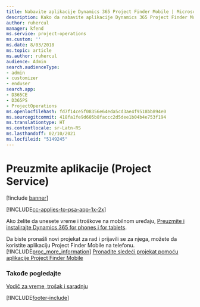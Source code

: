 ```yaml
---
title: Nabavite aplikacije Dynamics 365 Project Finder Mobile | MicrosoftDocs
description: Kako da nabavite aplikacije Dynamics 365 Project Finder Mobile
author: ruhercul
manager: kfend
ms.service: project-operations
ms.custom: ''
ms.date: 8/03/2018
ms.topic: article
ms.author: ruhercul
audience: Admin
search.audienceType:
- admin
- customizer
- enduser
search.app:
- D365CE
- D365PS
- ProjectOperations
ms.openlocfilehash: fd7f14ce5f08356e64eda5cd3ae4f9518bb894e0
ms.sourcegitcommit: 418fa1fe9d605b8faccc2d5dee1b04b4e753f194
ms.translationtype: HT
ms.contentlocale: sr-Latn-RS
ms.lasthandoff: 02/10/2021
ms.locfileid: "5149245"
---
```

# <a name="get-the-apps-project-service"></a>Preuzmite aplikacije (Project Service)

[!include [banner](../includes/psa-now-project-operations.md)]

[!INCLUDE[cc-applies-to-psa-app-1x-2x](../includes/cc-applies-to-psa-app-1x-2x.md)]

Ako želite da unesete vreme i troškove na mobilnom uređaju, [Preuzmite i instalirajte Dynamics 365 for phones i for tablets](https://docs.microsoft.com/dynamics365/mobile-app/dynamics-365-phones-tablets-users-guide).  
  
 Da biste pronašli novi projekat za rad i prijavili se za njega, možete da koristite aplikaciju Project Finder Mobile na telefonu. [!INCLUDE[proc_more_information](../includes/proc-more-information.md)] [Pronađite sledeći projekat pomoću aplikacije Project Finder Mobile](../psa/find-next-project-finder-mobile-app.md) 
  
### <a name="see-also"></a>Takođe pogledajte  
 [Vodič za vreme, trošak i saradnju](../psa/time-expense-collaboration-guide.md)


[!INCLUDE[footer-include](../includes/footer-banner.md)]